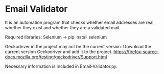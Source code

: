 # Email Validator
It is an automation program that checks whether email addresses are real, whether they exist and whether they are a validated mail.

Required libraries:
Selenium -> pip install selenium

Geckodriver in the project may not be the current version. Download the current version Geckodriver and add it to the project.
https://firefox-source-docs.mozilla.org/testing/geckodriver/Support.html

Necessary information is included in Email-Validator.py.
